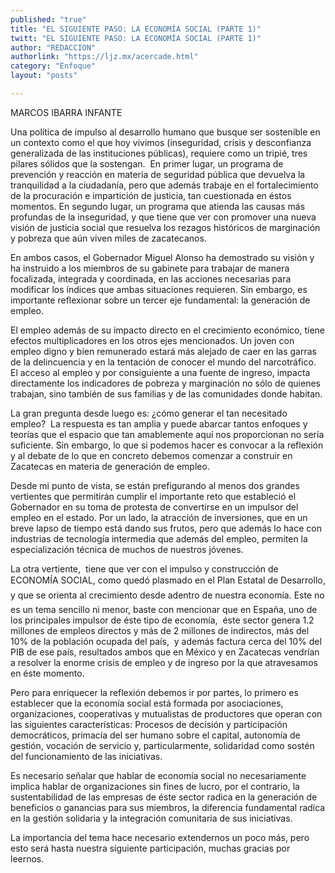 ```yaml
---
published: "true"
title: "EL SIGUIENTE PASO: LA ECONOMÍA SOCIAL (PARTE 1)"
twitt: "EL SIGUIENTE PASO: LA ECONOMÍA SOCIAL (PARTE 1)"
author: "REDACCION"
authorlink: "https://ljz.mx/acercade.html"
category: "Enfoque"
layout: "posts"

---
```



  MARCOS IBARRA INFANTE



  Una política de impulso al desarrollo humano que busque ser sostenible en un contexto como el que hoy vivimos (inseguridad, crisis y desconfianza generalizada de las instituciones públicas), requiere como un tripié, tres pilares sólidos que la sostengan.  En primer lugar, un programa de prevención y reacción en materia de seguridad pública que devuelva la tranquilidad a la ciudadanía, pero que además trabaje en el fortalecimiento de la procuración e impartición de justicia, tan cuestionada en éstos momentos. En segundo lugar, un programa que atienda las causas más profundas de la inseguridad, y que tiene que ver con promover una nueva visión de justicia social que resuelva los rezagos históricos de marginación y pobreza que aún viven miles de zacatecanos.






  En ambos casos, el Gobernador Miguel Alonso ha demostrado su visión y ha instruido a los miembros de su gabinete para trabajar de manera focalizada, integrada y coordinada, en las acciones necesarias para modificar los índices que ambas situaciones requieren. Sin embargo, es importante reflexionar sobre un tercer eje fundamental: la generación de empleo.



  El empleo además de su impacto directo en el crecimiento económico, tiene efectos multiplicadores en los otros ejes mencionados. Un joven con empleo digno y bien remunerado estará más alejado de caer en las garras de la delincuencia y en la tentación de conocer el mundo del narcotráfico. El acceso al empleo y por consiguiente a una fuente de ingreso, impacta directamente los indicadores de pobreza y marginación no sólo de quienes trabajan, sino también de sus familias y de las comunidades donde habitan.



  La gran pregunta desde luego es: ¿cómo generar el tan necesitado empleo?  La respuesta es tan amplia y puede abarcar tantos enfoques y teorías que el espacio que tan amablemente aquí nos proporcionan no sería suficiente. Sin embargo, lo que si podemos hacer es convocar a la reflexión y al debate de lo que en concreto debemos comenzar a construir en Zacatecas en materia de generación de empleo.



  Desde mi punto de vista, se están prefigurando al menos dos grandes vertientes que permitirán cumplir el importante reto que estableció el Gobernador en su toma de protesta de convertirse en un impulsor del empleo en el estado. Por un lado, la atracción de inversiones, que en un breve lapso de tiempo está dando sus frutos, pero que además lo hace con industrias de tecnología intermedia que además del empleo, permiten la especialización técnica de muchos de nuestros jóvenes.



  La otra vertiente,  tiene que ver con el impulso y construcción de ECONOMÍA SOCIAL, como quedó plasmado en el Plan Estatal de Desarrollo, y que se orienta al crecimiento desde adentro de nuestra economía. Este no es un tema sencillo ni menor, baste con mencionar que en España, uno de los principales impulsor de éste tipo de economía,  éste sector genera 1.2 millones de empleos directos y más de 2 millones de indirectos, más del 10% de la población ocupada del país,  y además factura cerca del 10% del PIB de ese país, resultados ambos que en México y en Zacatecas vendrían a resolver la enorme crisis de empleo y de ingreso por la que atravesamos en éste momento.



  Pero para enriquecer la reflexión debemos ir por partes, lo primero es establecer que la economía social está formada por asociaciones, organizaciones, cooperativas y mutualistas de productores que operan con las siguientes características: Procesos de decisión y participación democráticos, primacía del ser humano sobre el capital, autonomía de gestión, vocación de servicio y, particularmente, solidaridad como sostén del funcionamiento de las iniciativas.



  Es necesario señalar que hablar de economía social no necesariamente implica hablar de organizaciones sin fines de lucro, por el contrario, la sustentabilidad de las empresas de éste sector radica en la generación de beneficios o ganancias para sus miembros, la diferencia fundamental radica en la gestión solidaria y la integración comunitaria de sus iniciativas.



  La importancia del tema hace necesario extendernos un poco más, pero esto será hasta nuestra siguiente participación, muchas gracias por leernos.



   

